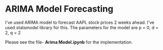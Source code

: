 # ARIMA Model Forecasting

I've used ARIMA model to forecast AAPL stock prices 2 weeks ahead. I've used statsmodel library for this. The parameters for the model are p = 0, d = 2, q = 2

Please see the file- **Arima Model.ipynb** for the implementation.
